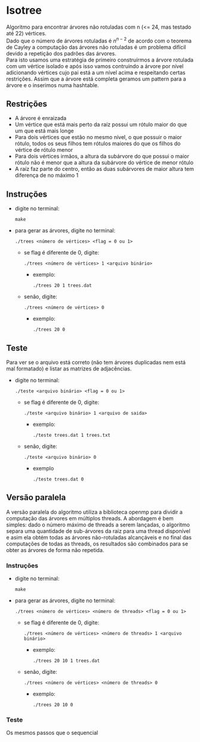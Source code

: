 # Isotree

Algoritmo para encontrar árvores não rotuladas com n (<= 24, mas testado até 22) vértices. <br>
Dado que o número de árvores rotuladas é $n^{n - 2}$ de acordo com o teorema de Cayley a computação das árvores não rotuladas é um problema difícil devido a repetição dos padrões das árvores. <br>
Para isto usamos uma estratégia de primeiro construírmos a árvore rotulada com um vértice isolado e após isso vamos contruindo a árvore
por nível adicionando vértices cujo pai está a um nível acima e respeitando certas restrições.
Assim que a árvore está completa geramos um pattern para a árvore e o inserimos numa hashtable.

## Restrições
- A árvore é enraizada
- Um vértice que está mais perto da raíz possui um rótulo maior do que um que está mais longe
- Para dois vértices que estão no mesmo nível, o que possuir o maior rótulo, todos os seus filhos tem rótulos maiores do que os filhos do vértice de rótulo menor
- Para dois vértices irmãos, a altura da subárvore do que possui o maior rótulo não é menor que a altura da subárvore do vértice de menor rótulo
- A raíz faz parte do centro, então as duas subárvores de maior altura tem diferença de no máximo 1

## Instruções

- digite no terminal:
	```
	make
	```
- para gerar as árvores, digite no terminal:
	```
	./trees <número de vértices> <flag = 0 ou 1>
	```
	- se flag é diferente de 0, digite: 
		```
		./trees <número de vértices> 1 <arquivo binário>
		```
		- exemplo: 
			```
			./trees 20 1 trees.dat
			```
	- senão, digite:
		```
		./trees <número de vértices> 0
		```
		- exemplo:
			```
			./trees 20 0
			```
## Teste

Para ver se o arquivo está correto (não tem árvores duplicadas nem está mal formatado) e listar as matrizes de adjacências.

- digite no terminal: 
	```
	./teste <arquivo binário> <flag = 0 ou 1>	
	```
	- se flag é diferente de 0, digite: 
		```
		./teste <arquivo binário> 1 <arquivo de saida>
		```
		- exemplo:
			```
			./teste trees.dat 1 trees.txt
			```
	- senão, digite: 
		```
		./teste <arquivo binário> 0
		```
		- exemplo
			```
			./teste trees.dat 0
			```

## Versão paralela
A versão paralela do algoritmo utiliza a biblioteca openmp para dividir a computação das árvores em múltiplos threads. 
A abordagem é bem simples: dado o número máximo de threads a serem lançadas, o algoritmo separa uma quantidade de sub-árvores da raiz para uma thread disponível e asim ela obtém todas as árvores não-rotuladas alcançáveis e no final das computações de todas as threads, os resultados são combinados para se obter as árvores de forma não repetida.

### Instruções

- digite no terminal:
	```
	make
	```
- para gerar as árvores, digite no terminal:
	```
	./trees <número de vértices> <número de threads> <flag = 0 ou 1>
	```
	- se flag é diferente de 0, digite: 
		```
		./trees <número de vértices> <número de threads> 1 <arquivo binário>
		```
		- exemplo: 
			```
			./trees 20 10 1 trees.dat
			```
	- senão, digite:
		```
		./trees <número de vértices> <número de threads> 0
		```
		- exemplo:
			```
			./trees 20 10 0

### Teste
Os mesmos passos que o sequencial